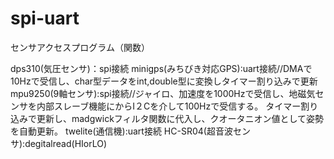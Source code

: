 # spi-uart
センサアクセスプログラム（関数）

dps310(気圧センサ)：spi接続
minigps(みちびき対応GPS):uart接続//DMAで10Hzで受信し、char型データをint,double型に変換しタイマー割り込みで更新
mpu9250(9軸センサ):spi接続//ジャイロ、加速度を1000Hzで受信し、地磁気センサを内部スレーブ機能にからI２Cを介して100Hzで受信する。
タイマー割り込みで更新し、madgwickフィルタ関数に代入し、クオータニオン値として姿勢を自動更新。
twelite(通信機):uart接続
HC-SR04(超音波センサ):degitalread(HIorLO)
